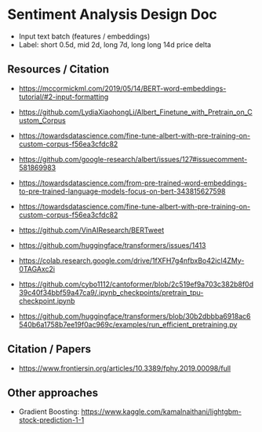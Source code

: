 # Sentiment Analysis Design Doc
* Input text batch (features / embeddings)
* Label: short 0.5d, mid 2d, long 7d, long long 14d price delta


## Resources / Citation
* https://mccormickml.com/2019/05/14/BERT-word-embeddings-tutorial/#2-input-formatting
* https://github.com/LydiaXiaohongLi/Albert_Finetune_with_Pretrain_on_Custom_Corpus
* https://towardsdatascience.com/fine-tune-albert-with-pre-training-on-custom-corpus-f56ea3cfdc82
* https://github.com/google-research/albert/issues/127#issuecomment-581869983
* https://towardsdatascience.com/from-pre-trained-word-embeddings-to-pre-trained-language-models-focus-on-bert-343815627598
* https://towardsdatascience.com/fine-tune-albert-with-pre-training-on-custom-corpus-f56ea3cfdc82
* https://github.com/VinAIResearch/BERTweet
* https://github.com/huggingface/transformers/issues/1413
* https://colab.research.google.com/drive/1fXFH7g4nfbxBo42icI4ZMy-0TAGAxc2i
  
* https://github.com/cybo1112/cantoformer/blob/2c519ef9a703c382b8f0d39c40f34bbf59a47ca9/.ipynb_checkpoints/pretrain_tpu-checkpoint.ipynb
* https://github.com/huggingface/transformers/blob/30b2dbbba6918ac6540b6a1758b7ee19f0ac969c/examples/run_efficient_pretraining.py

## Citation / Papers
* https://www.frontiersin.org/articles/10.3389/fphy.2019.00098/full

## Other approaches
* Gradient Boosting: https://www.kaggle.com/kamalnaithani/lightgbm-stock-prediction-1-1